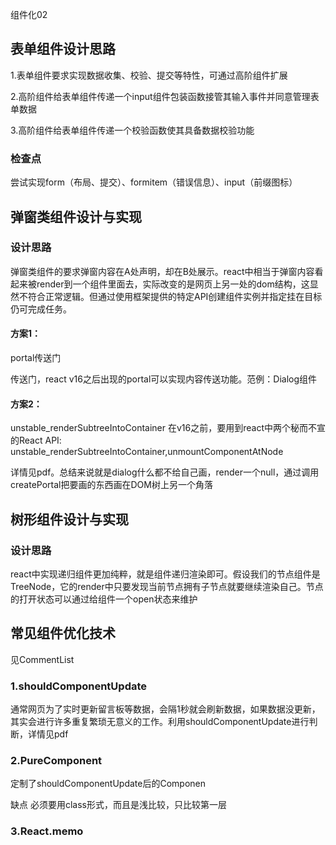 组件化02

## 表单组件设计思路

1.表单组件要求实现数据收集、校验、提交等特性，可通过高阶组件扩展

2.高阶组件给表单组件传递一个input组件包装函数接管其输入事件并同意管理表单数据

3.高阶组件给表单组件传递一个校验函数使其具备数据校验功能

### 检查点

尝试实现form（布局、提交）、formitem（错误信息）、input（前缀图标）

## 弹窗类组件设计与实现

### 设计思路

弹窗类组件的要求弹窗内容在A处声明，却在B处展示。react中相当于弹窗内容看起来被render到一个组件里面去，实际改变的是网页上另一处的dom结构，这显然不符合正常逻辑。但通过使用框架提供的特定API创建组件实例并指定挂在目标仍可完成任务。

#### 方案1：

portal传送门

传送门，react v16之后出现的portal可以实现内容传送功能。范例：Dialog组件



#### 方案2：

unstable_renderSubtreeIntoContainer
在v16之前，要用到react中两个秘而不宣的React API: unstable_renderSubtreeIntoContainer,unmountComponentAtNode

详情见pdf。总结来说就是dialog什么都不给自己画，render一个null，通过调用createPortal把要画的东西画在DOM树上另一个角落

## 树形组件设计与实现

### 设计思路

react中实现递归组件更加纯粹，就是组件递归渲染即可。假设我们的节点组件是TreeNode，它的render中只要发现当前节点拥有子节点就要继续渲染自己。节点的打开状态可以通过给组件一个open状态来维护



## 常见组件优化技术

见CommentList

### 1.shouldComponentUpdate

通常网页为了实时更新留言板等数据，会隔1秒就会刷新数据，如果数据没更新，其实会进行许多重复繁琐无意义的工作。利用shouldComponentUpdate进行判断，详情见pdf

### 2.PureComponent

定制了shouldComponentUpdate后的Componen

缺点 必须要用class形式，而且是浅比较，只比较第一层

### 3.React.memo

